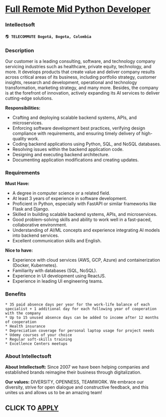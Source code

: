 # [Full Remote Mid Python Developer](https://www.remotewlb.com/apply/full-remote-mid-python-developer)  
### Intellectsoft  
#### `🌎 TELECOMMUTE Bogotá, Bogota, Colombia`  

### **Description**

Our customer is a leading consulting, software, and technology company servicing industries such as healthcare, private equity, technology, and more. It develops products that create value and deliver company results across critical areas of its business, including portfolio strategy, customer insights, research and development, operational and technology transformation, marketing strategy, and many more. Besides, the company is at the forefront of innovation, actively expanding its AI services to deliver cutting-edge solutions.

 **Responsibilities:**

  * Crafting and deploying scalable backend systems, APIs, and microservices.
  * Enforcing software development best practices, verifying design compliance with requirements, and ensuring timely delivery of high-quality work.
  * Coding backend applications using Python, SQL, and NoSQL databases.
  * Resolving issues within the backend application code.
  * Designing and executing backend architecture.
  * Documenting application modifications and creating updates.

### **Requirements**

 **Must Have:**

  * A degree in computer science or a related field.
  * At least 3 years of experience in software development.
  * Proficient in Python, especially with FastAPI or similar frameworks like Flask and Django.
  * Skilled in building scalable backend systems, APIs, and microservices.
  * Good problem-solving skills and ability to work well in a fast-paced, collaborative environment.
  * Understanding of AI/ML concepts and experience integrating AI models into backend services.
  * Excellent communication skills and English.

**Nice to have:**

  * Experience with cloud services (AWS, GCP, Azure) and containerization (Docker, Kubernetes).
  * Familiarity with databases (SQL, NoSQL).
  * Experience in UI development using ReactJS.
  * Experience in leading UI engineering teams.

### **Benefits**

    * 35 paid absence days per year for the work-life balance of each specialist + 1 additional day for each following year of cooperation with the company
    * Up to 15 unused absence days can be added to income after 12 months of cooperation
    * Health insurance 
    * Depreciation coverage for personal laptop usage for project needs
    * Udemy courses of your choice
    * Regular soft-skills training
    * Excellence Сenters meetups

### **About Intellectsoft**

 **About Intellectsoft:** Since 2007 we have been helping companies and established brands reimagine their business through digitalization.

 **Our values:** DIVERSITY, OPENNESS, TEAMWORK. We embrace our diversity, strive for open dialogue and constructive feedback, and this unites us and allows us to be an amazing team!  

  

  
## CLICK TO [APPLY](https://www.remotewlb.com/apply/full-remote-mid-python-developer)

